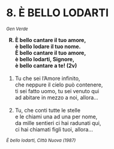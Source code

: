 # 8. È BELLO LODARTI
 
<sub><i>Gen Verde</i></sub>
<ol>
	<b><li type="A" value="18">È bello cantare il tuo amore,<br>
		è bello lodare il tuo nome.<br>
		È bello cantare il tuo amore,<br>
		è bello lodarti, Signore,<br>
		è bello cantare a te! (2v)</li></b><br>
	<li value="1">Tu che sei l’Amore infinito,<br>
		che neppure il cielo può contenere,<br>
		ti sei fatto uomo, tu sei venuto qui<br>
		ad abitare in mezzo a noi, allora...</li><br>
	<li>Tu, che conti tutte le stelle<br>
		e le chiami una ad una per nome,<br>
		da mille sentieri ci hai radunati qui,<br>
		ci hai chiamati figli tuoi, allora...</li>
</ol>
<sub><i>È bello lodarti, Città Nuova (1987)</i></sub>
